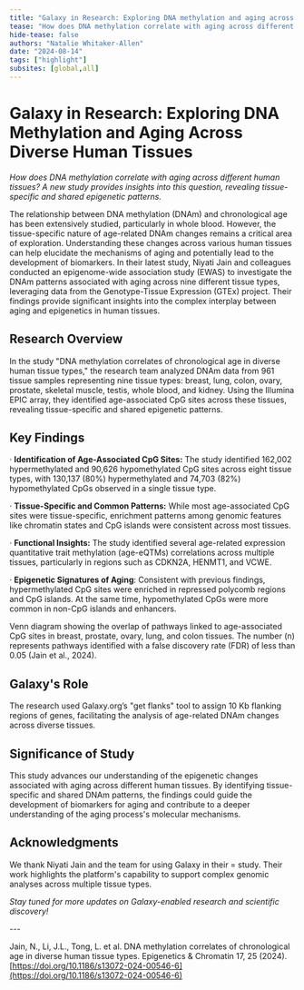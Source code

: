 ```yaml
---
title: "Galaxy in Research: Exploring DNA methylation and aging across diverse human tissues"
tease: "How does DNA methylation correlate with aging across different human tissues? A new study provides insights into this question, revealing tissue-specific and shared epigenetic patterns."
hide-tease: false
authors: "Natalie Whitaker-Allen"
date: "2024-08-14"
tags: ["highlight"]
subsites: [global,all]
---
```


# **Galaxy in Research: Exploring DNA Methylation and Aging Across Diverse Human Tissues**  
   
*How does DNA methylation correlate with aging across different human tissues? A new study provides insights into this question, revealing tissue-specific and shared epigenetic patterns.*  

The relationship between DNA methylation (DNAm) and chronological age has been extensively studied, particularly in whole blood. However, the tissue-specific nature of age-related DNAm changes remains a critical area of exploration. Understanding these changes across various human tissues can help elucidate the mechanisms of aging and potentially lead to the development of biomarkers. In their latest study, Niyati Jain and colleagues conducted an epigenome-wide association study (EWAS) to investigate the DNAm patterns associated with aging across nine different tissue types, leveraging data from the Genotype-Tissue Expression (GTEx) project. Their findings provide significant insights into the complex interplay between aging and epigenetics in human tissues.  
   
## **Research Overview**  
   
In the study "DNA methylation correlates of chronological age in diverse human tissue types," the research team analyzed DNAm data from 961 tissue samples representing nine tissue types: breast, lung, colon, ovary, prostate, skeletal muscle, testis, whole blood, and kidney. Using the Illumina EPIC array, they identified age-associated CpG sites across these tissues, revealing tissue-specific and shared epigenetic patterns.  
   
## **Key Findings**  
   
·  	**Identification of Age-Associated CpG Sites:** The study identified 162,002 hypermethylated and 90,626 hypomethylated CpG sites across eight tissue types, with 130,137 (80%) hypermethylated and 74,703 (82%) hypomethylated CpGs observed in a single tissue type.

·  	**Tissue-Specific and Common Patterns:** While most age-associated CpG sites were tissue-specific, enrichment patterns among genomic features like chromatin states and CpG islands were consistent across most tissues.

·  	**Functional Insights:** The study identified several age-related expression  
quantitative trait methylation (age-eQTMs) correlations across multiple tissues, particularly in regions such as CDKN2A, HENMT1, and VCWE.

·  	**Epigenetic Signatures of Aging**: Consistent with previous findings, hypermethylated CpG sites were enriched in repressed polycomb regions and CpG islands. At the same time, hypomethylated CpGs were more common in non-CpG islands and enhancers.  
   
Venn diagram showing the overlap of pathways linked to age-associated CpG sites in breast, prostate, ovary, lung, and colon tissues. The number (n) represents pathways identified with a false discovery rate (FDR) of less than 0.05 (Jain et al., 2024).  
   
## **Galaxy's Role**

The research used Galaxy.org’s "get flanks" tool to assign 10 Kb flanking regions of genes, facilitating the analysis of age-related DNAm changes across diverse tissues.  
   
## **Significance of Study**  
   
This study advances our understanding of the epigenetic changes associated with aging across different human tissues. By identifying tissue-specific and shared DNAm patterns, the findings could guide the development of biomarkers for aging and contribute to a deeper understanding of the aging process's molecular mechanisms.  
   
## **Acknowledgments**  
   
We thank Niyati Jain and the team for using Galaxy in their \= study. Their work highlights the platform's capability to support complex genomic analyses across multiple tissue types.  
   
*Stay tuned for more updates on Galaxy-enabled research and scientific discovery\!*  

---<br><be> 
   
Jain, N., Li, J.L., Tong, L. et al. DNA methylation correlates of chronological age in diverse human tissue types. Epigenetics & Chromatin 17, 25 (2024). [https://doi.org/10.1186/s13072-024-00546-6](https://doi.org/10.1186/s13072-024-00546-6)  
